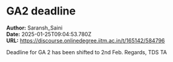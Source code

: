 # GA2 deadline

**Author:** Saransh_Saini  
**Date:** 2025-01-25T09:04:53.780Z  
**URL:** https://discourse.onlinedegree.iitm.ac.in/t/165142/584796

Deadline for GA 2 has been shifted to 2nd Feb.
Regards,
TDS TA

